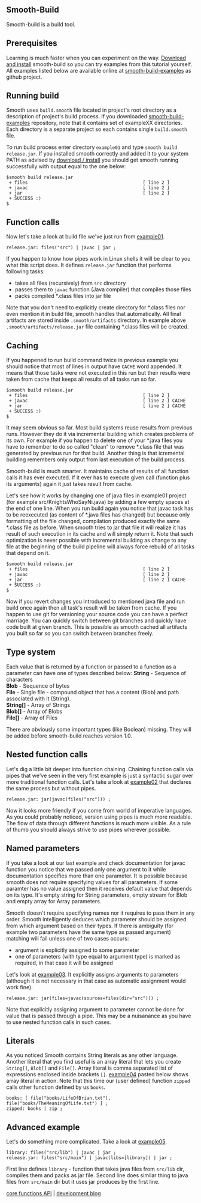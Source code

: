 Smooth-Build
------------

Smooth-build is a build tool.  

Prerequisites
-------------

Learning is much faster when you can experiment on the way.
[Download and install](https://github.com/mikosik/smooth-build/blob/master/doc/install.md)
smooth-build so you can try examples from this tutorial yourself.
All examples listed below are available online at
[smooth-build-examples](https://github.com/mikosik/smooth-build-examples)
as github project.

Running build
-------------

Smooth uses `build.smooth` file located in project's root directory as
a description of project's build process.
If you downloaded
[smooth-build-examples](https://github.com/mikosik/smooth-build-examples)
repository, note that it contains set of exampleXX directories.
Each directory is a separate project so each contains single `build.smooth` file.

To run build process enter directory `example01` and type `smooth build release.jar`.
If you installed smooth correctly and added it to your system PATH as advised by
[download / install](https://github.com/mikosik/smooth-build/blob/master/doc/install.md)
you should get smooth running successfully with output equal to the one below:

```
$smooth build release.jar
 + files                                           [ line 2 ]
 + javac                                           [ line 2 ]
 + jar                                             [ line 2 ]
 + SUCCESS :)
$
```

Function calls
--------------

Now let's take a look at build file we've just run from
[example01](https://github.com/mikosik/smooth-build-examples/tree/master/example01).

```
release.jar: files("src") | javac | jar ;
```

If you happen to know how pipes work in Linux shells
it will be clear to you what this script does.
It defines `release.jar` function that performs following tasks:

 * takes all files (recursively) from `src` directory
 * passes them to `javac` function (Java compiler) that compiles those files
 * packs compiled *.class files into jar file

Note that you don't need to explicitly create directory for *.class files
nor even mention it in build file, smooth handles that automatically.
All final artifacts are stored inside `.smooth/artifacts` directory.
In example above `.smooth/artifacts/release.jar` file containing *.class
files will be created.

Caching
-------

If you happened to run build command twice in previous example you should notice
that most of lines in output have `CACHE` word appended.
It means that those tasks were not executed in this run but their results were
taken from cache that keeps all results of all tasks run so far.

```
$smooth build release.jar
 + files                                           [ line 2 ]
 + javac                                           [ line 2 ] CACHE
 + jar                                             [ line 2 ] CACHE
 + SUCCESS :)
$
```

It may seem obvious so far.
Most build systems reuse results from previous runs.
However they do it via incremental building which creates problems of its own.
For example if you happen to delete one of your *.java files you have to
remember to do so called "clean" to remove *.class file that was generated
by previous run for that build.
Another thing is that icremental building remembers only output from
last execution of the build process.

Smooth-build is much smarter.
It maintains cache of results of all function calls it has ever executed.
If it ever has to execute given call (function plus its arguments) again
it just takes result from cache.

Let's see how it works by  changing one of java files in example01 project
(for example src/KnightsWhoSayNi.java) by adding a few empty spaces
at the end of one line.
When you run build again you notice that javac task has to be reexecuted (as content of *.java files has changed) but because 
only formatting of the file changed, compilation produced exactly the same *.class
file as before.
When smooth tries to jar that file it will realize it has result
of such execution in its cache and will simply return it.
Note that such optimization is never possible with incremental building
as change to any file at the beginning of the build pipeline will always
force rebuild of all tasks that depend on it.

```
$smooth build release.jar
 + files                                           [ line 2 ]
 + javac                                           [ line 2 ]
 + jar                                             [ line 2 ] CACHE
 + SUCCESS :)
$
```

Now if you revert changes you introduced to mentioned java file
and run build once again then all task's result will be taken from cache.
If you happen to use git for versioning your source code
you can have a perfect marriage.
You can quickly switch between git branches and quickly have code built
at given branch.
This is possible as smooth cached all artifacts you built so far
so you can switch between branches freely.

Type system
-----------

Each value that is returned by a function or passed to a function as a parameter
can have one of types described below:
**String** - Sequence of characters  
**Blob** - Sequence of bytes  
**File** - Single file - compound object that has a content (Blob) and path associated with it (String).  
**String[]** - Array of Strings  
**Blob[]** - Array of Blobs  
**File[]** - Array of Files  

There are obviously some important types (like Boolean) missing.
They will be added before smooth-build reaches version 1.0.

Nested function calls
---------------------

Let's dig a little bit deeper into function chaining.
Chaining function calls via pipes that we've seen in the very first example
is just a syntactic sugar over more traditional function calls.
Let's take a look at
[example02](https://github.com/mikosik/smooth-build-examples/tree/master/example02)
that declares the same process but without pipes.

```
release.jar: jar(javac(files("src"))) ;
```

Now it looks more friendly if you come from world of imperative languages.
As you could probably noticed, version using pipes is much more readable.
The flow of data through different functions is much more visible.
As a rule of thumb you should always strive to use pipes wherever possible.

Named parameters
----------------

If you take a look at our last example and check documentation for javac function
you notice that we passed only one argument to it while documentation
specifies more than one parameter.
It is possible because smooth does not require specifying values for all parameters.
If some paramter has no value assigned then it receives default value that depends on its type.
It's empty string for String parameters, empty stream for Blob and empty array for Array parameters.

Smooth doesn't require specifying names nor it requires to pass them in any order.
Smooth intelligently deduces which parameter should be assigned from which argument based on their types.
If there is ambiguity (for example two parameters have the same type as passed argument) matching will fail
unless one of two cases occurs:
 * argument is explicitly assigned to some parameter
 * one of parameters (with type equal to argument type) is marked as required, in that case it will be assigned

Let's look at [example03](https://github.com/mikosik/smooth-build-examples/tree/master/example03). It explicitly assigns arguments to parameters (although it is not necessary in that case as automatic assignment would work fine).

```
release.jar: jar(files=javac(sources=files(dir="src"))) ;
```

Note that explicitly assigning argument to parameter cannot be done for value that is passed through a pipe. This may be a nuisanance as you have to use nested function calls in such cases.

Literals
--------
As you noticed Smooth contains String literals as any other language.
Another literal that you find useful is an array literal that lets you
create `String[]`, `Blob[]` and `File[]`.
Array literal is comma separated list of expressions enclosed inside brackets `[]`.
[example04](https://github.com/mikosik/smooth-build-examples/tree/master/example04)
pasted below shows array literal in action.
Note that this time our (user defined) function `zipped` calls other function
defined by us `books`.

```
books: [ file("books/LifeOfBrian.txt"), file("books/TheMeaningOfLife.txt") ] ;
zipped: books | zip ;
```

Advanced example
----------------

Let's do something more complicated.
Take a look at
[example05](https://github.com/mikosik/smooth-build-examples/tree/master/example05).

```
library: files("src/lib") | javac | jar ;
release.jar: files("src/main") | javac(libs=[library]) | jar ;
```

First line defines `library` - function that takes java files from `src/lib` dir,
compiles them and packs as jar file.
Second line does similar thing to java files from `src/main` dir
but it uses jar produces by the first line.

[core functions API](https://github.com/mikosik/smooth-build/blob/work/doc/api.md)
| [development blog](http://smooth-build.blogspot.com/)
